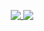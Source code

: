 <p align="center" gap="100px">
  <a href="https://github.com/anuraghazra/github-readme-stats">
  <a href="https://github.com/lasthunter657">
    <img valign="top" src="https://github-readme-stats.vercel.app/api?username=huss4in&show_icons=true&hide_border=true&count_private=true&theme=github_dark" />
    <img valign="top" src="https://github-readme-stats.vercel.app/api/top-langs/?username=huss4in&show_icons=true&hide_border=true&theme=github_dark" />
  </a>

